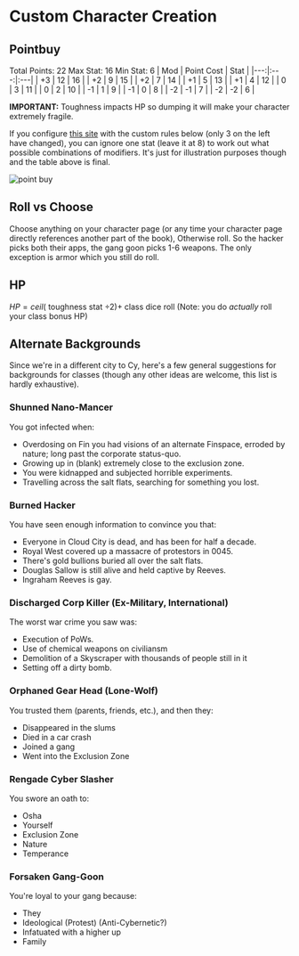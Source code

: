 # Custom Character Creation
## Pointbuy
Total Points: 22
Max Stat: 16
Min Stat: 6
| Mod | Point Cost | Stat | 
|---:|:---:|:---|
| +3 | 12 | 16 |
| +2 | 9 | 15 |
| +2 | 7 | 14 |
| +1 | 5 | 13 | 
| +1 | 4 | 12 |
| 0 | 3 | 11 |
| 0 | 2 | 10 |
| -1 | 1 | 9 |
| -1 | 0 | 8 |
| -2 | -1 | 7 |
| -2 | -2 | 6 |

**IMPORTANT:** Toughness impacts HP so dumping it will make your character extremely fragile.

If you configure [this site](https://chicken-dinner.com/5e/5e-point-buy.html) with the custom rules below (only 3 on the left have changed), you can ignore one stat (leave it at 8) to work out what possible combinations of modifiers. It's just for illustration purposes though and the table above is final.

![point buy](https://i.imgur.com/Bd2bDXT.png)

## Roll vs Choose
Choose anything on your character page (or any time your character page directly references another part of the book), Otherwise roll. So the hacker picks both their apps, the gang goon picks 1-6 weapons. The only exception is armor which you still do roll.

## HP
 $HP = ceil($ toughness stat $\div 2)  +$ class dice roll
(Note: you do *actually* roll your class bonus HP)

## Alternate Backgrounds
Since we're in a different city to Cy, here's a few general suggestions for backgrounds for classes (though any other ideas are welcome, this list is hardly exhaustive).
 
### Shunned Nano-Mancer
You got infected when:
-  Overdosing on Fin you had visions of an alternate Finspace, erroded by nature; long past the corporate status-quo. 
- Growing up in (blank) extremely close to the exclusion zone.
- You were kidnapped and subjected horrible experiments.
- Travelling across the salt flats, searching for something you lost.

### Burned Hacker
You have seen enough information to convince you that:
- Everyone in Cloud City is dead, and has been for half a decade.
- Royal West covered up a massacre of protestors in 0045.
- There's gold bullions buried all over the salt flats.
- Douglas Sallow is still alive and held captive by Reeves.
- Ingraham Reeves is gay.

 


### Discharged Corp Killer (Ex-Military, International)
The worst war crime you saw was:
- Execution of PoWs.
- Use of chemical weapons on civiliansm
- Demolition of a Skyscraper with thousands of people still in it
- Setting off a dirty bomb.

### Orphaned Gear Head (Lone-Wolf)
You trusted them (parents, friends, etc.), and then they:
- Disappeared in the slums
- Died in a car crash
- Joined a gang
- Went into the Exclusion Zone

### Rengade Cyber Slasher
You swore an oath to:
- Osha
- Yourself
- Exclusion Zone
- Nature
- Temperance

### Forsaken Gang-Goon
You're loyal to your gang because:
- They 
- Ideological (Protest) (Anti-Cybernetic?)
- Infatuated with a higher up
- Family

<!--stackedit_data:
eyJoaXN0b3J5IjpbOTA5NzkxMzkxLC0xODAyNjgyMzg0LC0xND
g1NTY5NjE4LDE1NjU4MjYyODgsLTEzNDI1Mzk4NzQsLTEyNDAw
OTM0MDcsMzkwMTcxMDMwLDEwMTY3NzcwNDYsMTkwMDQ0OTE4Ni
wzMzY2NjA5NjEsMTMyNTg3MTYwOSwxMDUwODE4Mjg0LDQwMzg1
MDg3NCwtMTkxMzM0Mjk0LDIwNjM1MjcyNzUsOTkzNzUwNTE3XX
0=
-->